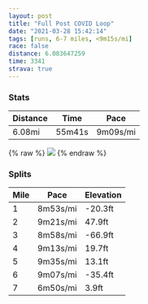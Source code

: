 ```yaml
---
layout: post
title: "Full Post COVID Loop"
date: "2021-03-28 15:42:14"
tags: [runs, 6-7 miles, <9m15s/mi]
race: false
distance: 6.083647259
time: 3341
strava: true
---
```


### Stats

| Distance | Time | Pace |
|----------|------|------|
|6.08mi|55m41s|9m09s/mi|

{% raw %}
<img src='https://maps.googleapis.com/maps/api/staticmap?maptype=roadmap&path=enc:}qywF~mpbMJCPi@eA{AEK@_@DUn@eAz@m@Pk@HeBEKA]Jo@b@i@\o@NiATe@Hk@Bg@?s@C[CQS[]YWQ}@]w@c@kA{@}As@YQgAoAe@u@UaAIoABa@T{@n@sAJ{@@u@Ck@GUw@aB}@aAi@OgBeAg@y@MYMc@g@eAy@qA_@YcCcAoAGw@Vi@d@MHs@DcAISK[c@mA_A_@c@Ya@Gi@e@kAk@{@WOc@Gw@RS@[Go@OsAg@u@KkAe@_DcBe@e@q@{@Wc@k@u@o@e@Y]w@_@kBk@_@W}AuA]a@_@u@Oc@O{@U{@OgAPcCNoAGs@Qy@MW_@i@_Ai@aAy@{A_Aa@QkA{@a@SmEiC_Aw@cDyBo@]u@i@_Ac@]Mq@GcALc@?e@G{@Wi@EiAPe@V_A`Ae@PgAUm@SeAs@a@]_@QaA}@_@g@{BcCk@y@Uc@_@Yc@GqBRwAI}Ci@s@Wc@_@s@}@Wm@]_BQYk@Ma@LGFS^Kd@?f@N`An@bAPh@Hl@Gb@Mj@Y\c@RSAs@W{@{@W]}@aAyC}AUG{@GWLiBrBc@~@s@lBYdCCf@?b@Gn@AJULKT@NEXBf@Rh@z@r@`@N\Fj@@RGd@eAHy@Rm@He@^a@t@]NEx@?l@Ij@W~@Od@@^NhAz@RTPZn@dBNn@NbAVz@JNn@b@hBv@\d@Tl@Lf@Hn@b@vBZv@f@v@`@`@v@j@jCrAtAVhAl@nA~Ab@nAJb@Tj@r@p@ZPd@Hh@?nAO^Bp@R`@TX\Nb@b@fCh@nBzAlCbA|@d@\ZFbAj@`@L~@Hl@Af@KpAg@nA[bA@f@FpB`A^JVRb@f@v@fATh@Rz@^t@l@x@NLt@XpAQd@Cb@B`BTn@`@v@|@`BvCx@lANZRJ^d@~AtAVf@TZjAnB`@`A~@jA\^`Ab@`@Zj@F~Ga@bAPr@\PNP`@Jh@Hd@?ZHl@Lf@RXz@r@n@Xv@l@zCrAlBf@|A|@pAtAv@lA\p@j@j@Tf@h@j@n@~@l@d@T\vArA@D&key=AIzaSyC1MId7bFpkLXNAaYhBSTb8jLyiSqzbDtM&size=800x800&markers=color:yellow|label:S|40.76847,-73.98128&markers=color:green|label:F|40.769490000000005,-73.97981000000006'>
{% endraw %}

### Splits

| Mile | Pace | Elevation |
|------|------|-----------|
|1|8m53s/mi|-20.3ft|
|2|9m21s/mi|47.9ft|
|3|8m58s/mi|-66.9ft|
|4|9m13s/mi|19.7ft|
|5|9m35s/mi|13.1ft|
|6|9m07s/mi|-35.4ft|
|7|6m50s/mi|3.9ft|
